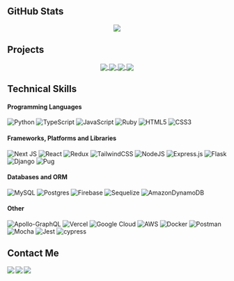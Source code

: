 ## GitHub Stats
<p align="center"> 
<img align="center" src="https://github-readme-stats.vercel.app/api?username=kxvin1&hide=stars,contribs&count_private=true&show_icons=true&title_color=fff&icon_color=79ff97&text_color=9f9f9f&bg_color=0D1117">
</p>

## Projects
<p align="center"> 
 <a href="https://github.com/Kxvin1/netflix_ts-next" target="_blank">
  <img align="center" src="https://github-readme-stats.vercel.app/api/pin/?username=kxvin1&repo=netflix_ts-next&title_color=fff&icon_color=f9f9f9&text_color=9f9f9f&bg_color=0D1117" />
</a>
 <a href="https://github.com/Kxvin1/jarvis" target="_blank">
  <img align="center" src="https://github-readme-stats.vercel.app/api/pin/?username=kxvin1&repo=jarvis&title_color=fff&icon_color=f9f9f9&text_color=9f9f9f&bg_color=0D1117" />
</a>
 <a href="https://github.com/Kxvin1/vacay-n-stays" target="_blank">
  <img align="center" src="https://github-readme-stats.vercel.app/api/pin/?username=kxvin1&repo=vacay-n-stays&title_color=fff&icon_color=f9f9f9&text_color=9f9f9f&bg_color=0D1117" />
</a>
<a href="https://github.com/Kxvin1/wallpapr" target="_blank">
  <img align="center" src="https://github-readme-stats.vercel.app/api/pin/?username=kxvin1&repo=wallpapr&title_color=fff&icon_color=f9f9f9&text_color=9f9f9f&bg_color=0D1117" />
</a>
  </p>

## Technical Skills

#### Programming Languages
![Python](https://img.shields.io/badge/python-3670A0?style=for-the-badge&logo=python&logoColor=ffdd54) ![TypeScript](https://img.shields.io/badge/typescript-%23007ACC.svg?style=for-the-badge&logo=typescript&logoColor=white)  ![JavaScript](https://img.shields.io/badge/javascript-%23323330.svg?style=for-the-badge&logo=javascript&logoColor=%23F7DF1E) ![Ruby](https://img.shields.io/badge/ruby-%23CC342D.svg?style=for-the-badge&logo=ruby&logoColor=white) ![HTML5](https://img.shields.io/badge/html5-%23E34F26.svg?style=for-the-badge&logo=html5&logoColor=white) ![CSS3](https://img.shields.io/badge/css3-%231572B6.svg?style=for-the-badge&logo=css3&logoColor=white) 

#### Frameworks, Platforms and Libraries
![Next JS](https://img.shields.io/badge/Next-black?style=for-the-badge&logo=next.js&logoColor=white) ![React](https://img.shields.io/badge/react-%2320232a.svg?style=for-the-badge&logo=react&logoColor=%2361DAFB) ![Redux](https://img.shields.io/badge/redux-%23593d88.svg?style=for-the-badge&logo=redux&logoColor=white) ![TailwindCSS](https://img.shields.io/badge/tailwindcss-%2338B2AC.svg?style=for-the-badge&logo=tailwind-css&logoColor=white) ![NodeJS](https://img.shields.io/badge/node.js-6DA55F?style=for-the-badge&logo=node.js&logoColor=white) ![Express.js](https://img.shields.io/badge/express.js-%23404d59.svg?style=for-the-badge&logo=express&logoColor=%2361DAFB) ![Flask](https://img.shields.io/badge/flask-%23000.svg?style=for-the-badge&logo=flask&logoColor=white) ![Django](https://img.shields.io/badge/django-%23092E20.svg?style=for-the-badge&logo=django&logoColor=white) ![Pug](https://img.shields.io/badge/Pug-FFF?style=for-the-badge&logo=pug&logoColor=A86454) 

#### Databases and ORM
![MySQL](https://img.shields.io/badge/mysql-%2300f.svg?style=for-the-badge&logo=mysql&logoColor=white) ![Postgres](https://img.shields.io/badge/postgres-%23316192.svg?style=for-the-badge&logo=postgresql&logoColor=white) ![Firebase](https://img.shields.io/badge/firebase-%23039BE5.svg?style=for-the-badge&logo=firebase) ![Sequelize](https://img.shields.io/badge/Sequelize-52B0E7?style=for-the-badge&logo=Sequelize&logoColor=white) ![AmazonDynamoDB](https://img.shields.io/badge/Amazon%20DynamoDB-4053D6?style=for-the-badge&logo=Amazon%20DynamoDB&logoColor=white)

#### Other
![Apollo-GraphQL](https://img.shields.io/badge/-ApolloGraphQL-311C87?style=for-the-badge&logo=apollo-graphql) ![Vercel](https://img.shields.io/badge/vercel-%23000000.svg?style=for-the-badge&logo=vercel&logoColor=white) ![Google Cloud](https://img.shields.io/badge/GoogleCloud-%234285F4.svg?style=for-the-badge&logo=google-cloud&logoColor=white) ![AWS](https://img.shields.io/badge/AWS-%23FF9900.svg?style=for-the-badge&logo=amazon-aws&logoColor=white) ![Docker](https://img.shields.io/badge/docker-%230db7ed.svg?style=for-the-badge&logo=docker&logoColor=white) ![Postman](https://img.shields.io/badge/Postman-FF6C37?style=for-the-badge&logo=postman&logoColor=white) ![Mocha](https://img.shields.io/badge/-mocha-%238D6748?style=for-the-badge&logo=mocha&logoColor=white) ![Jest](https://img.shields.io/badge/-jest-%23C21325?style=for-the-badge&logo=jest&logoColor=white) ![cypress](https://img.shields.io/badge/-cypress-%23E5E5E5?style=for-the-badge&logo=cypress&logoColor=058a5e)


## Contact Me
<a href="mailto:kevinzy17@gmail.com" target="_blank">
   <img align="left"src="https://img.shields.io/badge/Gmail-D14836?style=for-the-badge&logo=gmail&logoColor=white" />
</a>

<a href="https://www.linkedin.com/in/kevin-bartolome/" target="_blank">
   <img align="left"src="https://img.shields.io/badge/linkedin-%230077B5.svg?style=for-the-badge&logo=linkedin&logoColor=white" />
</a>

<a href="https://angel.co/u/kevin-bartolome" target="_blank">
   <img align="left"src="https://img.shields.io/badge/AngelList-%23D4D4D4.svg?style=for-the-badge&logo=AngelList&logoColor=black" />
</a>

<!--

add again later maybe

[![Top Langs](https://github-readme-stats.vercel.app/api/top-langs/?username=kxvin1&layout=compact&title_color=fff&icon_color=f9f9f9&text_color=9f9f9f&bg_color=151515)](https://github.com/anuraghazra/github-readme-stats)


**Kxvin1/Kxvin1** is a ✨ _special_ ✨ repository because its `README.md` (this file) appears on your GitHub profile.

Here are some ideas to get you started:

- 🔭 I’m currently working on ...
- 🌱 I’m currently learning ...
- 👯 I’m looking to collaborate on ...
- 🤔 I’m looking for help with ...
- 💬 Ask me about ...
- 📫 How to reach me: ...
- 😄 Pronouns: ...
- ⚡ Fun fact: ...
-->
